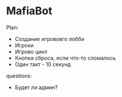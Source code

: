 # MafiaBot

Plan:

- Создание игрововго лобби
- Игроки
- Игрово цикл
- Кнопка сброса, если что-то сломалось
- Один такт - 10 секунд


questions:
- Будет ли админ?
